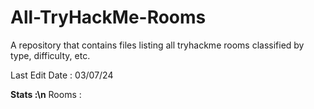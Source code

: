 # All-TryHackMe-Rooms
A repository that contains files listing all tryhackme rooms classified by type, difficulty, etc.

Last Edit Date : 03/07/24

**Stats :\n**
Rooms : 

